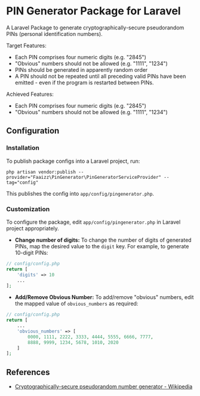 # PIN Generator Package for Laravel

A Laravel Package to generate cryptographically-secure pseudorandom PINs (personal identification numbers).

Target Features:
- Each PIN comprises four numeric digits (e.g. "2845")
- "Obvious" numbers should not be allowed (e.g. "1111", "1234")
- PINs should be generated in apparently random order
- A PIN should not be repeated until all preceding valid PINs have been emitted - even if the program is restarted between PINs.

Achieved Features:
- Each PIN comprises four numeric digits (e.g. "2845")
- "Obvious" numbers should not be allowed (e.g. "1111", "1234")


## Configuration

### Installation
To publish package configs into a Laravel project, run:
```shell
php artisan vendor:publish --provider="Faaizz\PinGenerator\PinGeneratorServiceProvider" --tag="config"
```
This publishes the config into `app/config/pingenerator.php`.

### Customization
To configure the package, edit `app/config/pingenerator.php` in Laravel project appropriately.

- **Change number of digits:** To change the number of digits of generated PINs, map the desired value to the `digit` key. For example, to generate 10-digit PINs:
```php
// config/config.php
return [
    'digits' => 10
    ...
];
```

- **Add/Remove Obvious Number:** To add/remove "obvious" numbers, edit the mapped value of `obvious_numbers` as required:
```php
// config/config.php
return [
    ...
    'obvious_numbers' => [
        0000, 1111, 2222, 3333, 4444, 5555, 6666, 7777,
        8888, 9999, 1234, 5678, 1010, 2020
    ]
];
```

## References
- [Cryptographically-secure pseudorandom number generator - Wikipedia](https://en.wikipedia.org/wiki/Cryptographically-secure_pseudorandom_number_generator)
